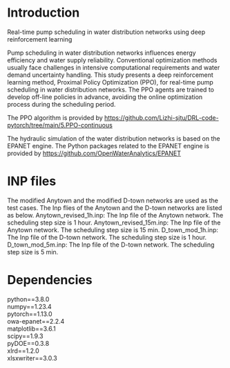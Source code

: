 # Introduction
Real-time pump scheduling in water distribution networks using deep reinforcement learning

Pump scheduling in water distribution networks influences energy efficiency and water supply reliability. Conventional optimization methods usually face challenges in intensive computational requirements and water demand uncertainty handling. This study presents a deep reinforcement learning method, Proximal Policy Optimization (PPO), for real-time pump scheduling in water distribution networks. The PPO agents are trained to develop off-line policies in advance, avoiding the online optimization process during the scheduling period. 

The PPO algorithm is provided by https://github.com/Lizhi-sjtu/DRL-code-pytorch/tree/main/5.PPO-continuous

The hydraulic simulation of the water distribution networks is based on the EPANET engine. The Python packages related to the EPANET engine is provided by https://github.com/OpenWaterAnalytics/EPANET


# INP files
The modified Anytown and the modified D-town networks are used as the test cases. The Inp flies of the Anytown and the D-town networks are listed as below.
Anytown_revised_1h.inp: The Inp file of the Anytown network. The scheduling step size is 1 hour.
Anytown_revised_15m.inp: The Inp file of the Anytown network. The scheduling step size is 15 min.
D_town_mod_1h.inp: The Inp file of the D-town network. The scheduling step size is 1 hour.
D_town_mod_5m.inp: The Inp file of the D-town network. The scheduling step size is 5 min.

# Dependencies
python==3.8.0  
numpy==1.23.4  
pytorch==1.13.0  
owa-epanet==2.2.4  
matplotlib==3.6.1  
scipy==1.9.3  
pyDOE==0.3.8  
xlrd==1.2.0  
xlsxwriter==3.0.3  



